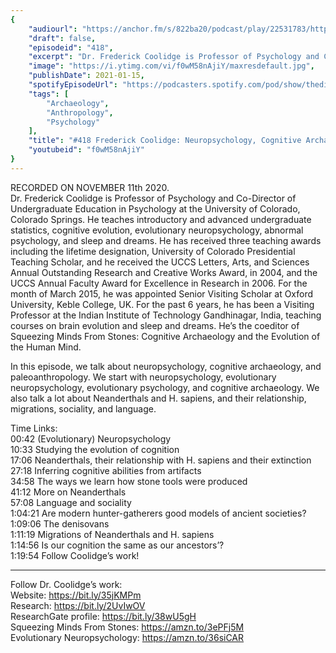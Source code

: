 ```yaml
---
{
	"audiourl": "https://anchor.fm/s/822ba20/podcast/play/22531783/https%3A%2F%2Fd3ctxlq1ktw2nl.cloudfront.net%2Fstaging%2F2020-10-13%2F559611f5-836f-d48c-9b98-a438236afa2a.m4a",
	"draft": false,
	"episodeid": "418",
	"excerpt": "Dr. Frederick Coolidge is Professor of Psychology and Co-Director of Undergraduate Education in Psychology at the University of Colorado, Colorado Springs. He teaches introductory and advanced undergraduate statistics, cognitive evolution, evolutionary neuropsychology, abnormal psychology, and sleep and dreams. He has received three teaching awards including the lifetime designation, University of Colorado Presidential Teaching Scholar, and he received the UCCS Letters, Arts, and Sciences Annual Outstanding Research and Creative Works Award, in 2004, and the UCCS Annual Faculty Award for Excellence in Research in 2006. For the month of March 2015, he was appointed Senior Visiting Scholar at Oxford University, Keble College, UK. For the past 6 years, he has been a Visiting Professor at the Indian Institute of Technology Gandhinagar, India, teaching courses on brain evolution and sleep and dreams. He’s the coeditor of Squeezing Minds From Stones: Cognitive Archaeology and the Evolution of the Human Mind.",
	"image": "https://i.ytimg.com/vi/f0wM58nAjiY/maxresdefault.jpg",
	"publishDate": 2021-01-15,
	"spotifyEpisodeUrl": "https://podcasters.spotify.com/pod/show/thedissenter/episodes/418-Frederick-Coolidge-Neuropsychology--Cognitive-Archaeology--and-Human-Evolution-eme487",
	"tags": [
		"Archaeology",
		"Anthropology",
		"Psychology"
	],
	"title": "#418 Frederick Coolidge: Neuropsychology, Cognitive Archaeology, and Human Evolution",
	"youtubeid": "f0wM58nAjiY"
}
---
```

RECORDED ON NOVEMBER 11th 2020.  
Dr. Frederick Coolidge is Professor of Psychology and Co-Director of Undergraduate Education in Psychology at the University of Colorado, Colorado Springs. He teaches introductory and advanced undergraduate statistics, cognitive evolution, evolutionary neuropsychology, abnormal psychology, and sleep and dreams. He has received three teaching awards including the lifetime designation, University of Colorado Presidential Teaching Scholar, and he received the UCCS Letters, Arts, and Sciences Annual Outstanding Research and Creative Works Award, in 2004, and the UCCS Annual Faculty Award for Excellence in Research in 2006. For the month of March 2015, he was appointed Senior Visiting Scholar at Oxford University, Keble College, UK. For the past 6 years, he has been a Visiting Professor at the Indian Institute of Technology Gandhinagar, India, teaching courses on brain evolution and sleep and dreams. He’s the coeditor of Squeezing Minds From Stones: Cognitive Archaeology and the Evolution of the Human Mind.

In this episode, we talk about neuropsychology, cognitive archaeology, and paleoanthropology. We start with neuropsychology, evolutionary neuropsychology, evolutionary psychology, and cognitive archaeology. We also talk a lot about Neanderthals and H. sapiens, and their relationship, migrations, sociality, and language. 

Time Links:  
<time>00:42</time> (Evolutionary) Neuropsychology  
<time>10:33</time> Studying the evolution of cognition  
<time>17:06</time> Neanderthals, their relationship with H. sapiens and their extinction  
<time>27:18</time> Inferring cognitive abilities from artifacts  
<time>34:58</time> The ways we learn how stone tools were produced  
<time>41:12</time> More on Neanderthals  
<time>57:08</time> Language and sociality  
<time>1:04:21</time> Are modern hunter-gatherers good models of ancient societies?  
<time>1:09:06</time> The denisovans  
<time>1:11:19</time> Migrations of Neanderthals and H. sapiens  
<time>1:14:56</time> Is our cognition the same as our ancestors’?  
<time>1:19:54</time> Follow Coolidge’s work!

---

Follow Dr. Coolidge’s work:  
Website: https://bit.ly/35jKMPm  
Research: https://bit.ly/2UvIwOV  
ResearchGate profile: https://bit.ly/38wU5gH  
Squeezing Minds From Stones: https://amzn.to/3ePFj5M  
Evolutionary Neuropsychology: https://amzn.to/36siCAR
